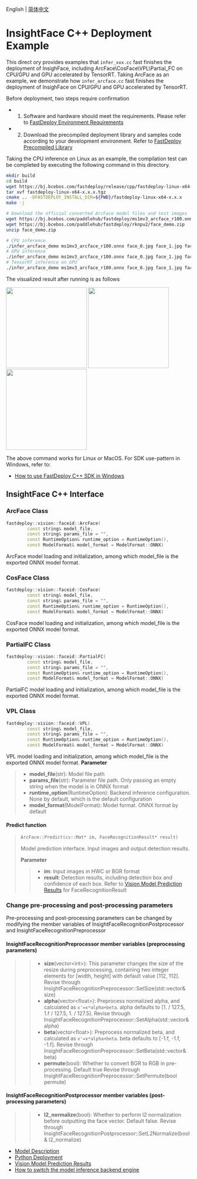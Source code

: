 English | [简体中文](README.md)
# InsightFace C++ Deployment Example
This direct ory provides examples that `infer_xxx.cc` fast finishes the deployment of InsighFace, including ArcFace\CosFace\VPL\Partial_FC on CPU/GPU and GPU accelerated by TensorRT. 
Taking ArcFace as an example, we demonstrate how `infer_arcface.cc` fast finishes the deployment of InsighFace on CPU/GPU and GPU accelerated by TensorRT. 

Before deployment, two steps require confirmation

- 1. Software and hardware should meet the requirements. Please refer to [FastDeploy Environment Requirements](../../../../../docs/cn/build_and_install/download_prebuilt_libraries.md)  
- 2. Download the precompiled deployment library and samples code according to your development environment. Refer to [FastDeploy Precompiled Library](../../../../../docs/cn/build_and_install/download_prebuilt_libraries.md)

Taking the CPU inference on Linux as an example, the compilation test can be completed by executing the following command in this directory.

```bash
mkdir build
cd build
wget https://bj.bcebos.com/fastdeploy/release/cpp/fastdeploy-linux-x64-x.x.x.tgz
tar xvf fastdeploy-linux-x64-x.x.x.tgz
cmake .. -DFASTDEPLOY_INSTALL_DIR=${PWD}/fastdeploy-linux-x64-x.x.x
make -j

# Download the official converted ArcFace model files and test images 
wget https://bj.bcebos.com/paddlehub/fastdeploy/ms1mv3_arcface_r100.onnx
wget https://bj.bcebos.com/paddlehub/fastdeploy/rknpu2/face_demo.zip
unzip face_demo.zip

# CPU inference
./infer_arcface_demo ms1mv3_arcface_r100.onnx face_0.jpg face_1.jpg face_2.jpg 0
# GPU inference
./infer_arcface_demo ms1mv3_arcface_r100.onnx face_0.jpg face_1.jpg face_2.jpg 1
# TensorRT inference on GPU
./infer_arcface_demo ms1mv3_arcface_r100.onnx face_0.jpg face_1.jpg face_2.jpg 2
```

The visualized result after running is as follows

<div width="700">
<img width="220" float="left" src="https://user-images.githubusercontent.com/67993288/184321537-860bf857-0101-4e92-a74c-48e8658d838c.JPG">
<img width="220" float="left" src="https://user-images.githubusercontent.com/67993288/184322004-a551e6e4-6f47-454e-95d6-f8ba2f47b516.JPG">
<img width="220" float="left" src="https://user-images.githubusercontent.com/67993288/184321622-d9a494c3-72f3-47f1-97c5-8a2372de491f.JPG">
</div>

The above command works for Linux or MacOS. For SDK use-pattern in Windows, refer to:
- [How to use FastDeploy C++ SDK in Windows](../../../../../docs/cn/faq/use_sdk_on_windows.md)

## InsightFace C++ Interface 

### ArcFace Class

```c++
fastdeploy::vision::faceid::ArcFace(
        const string& model_file,
        const string& params_file = "",
        const RuntimeOption& runtime_option = RuntimeOption(),
        const ModelFormat& model_format = ModelFormat::ONNX)
```

ArcFace model loading and initialization, among which model_file is the exported ONNX model format.

### CosFace Class

```c++
fastdeploy::vision::faceid::CosFace(
        const string& model_file,
        const string& params_file = "",
        const RuntimeOption& runtime_option = RuntimeOption(),
        const ModelFormat& model_format = ModelFormat::ONNX)
```

CosFace model loading and initialization, among which model_file is the exported ONNX model format.

### PartialFC Class

```c++
fastdeploy::vision::faceid::PartialFC(
        const string& model_file,
        const string& params_file = "",
        const RuntimeOption& runtime_option = RuntimeOption(),
        const ModelFormat& model_format = ModelFormat::ONNX)
```

PartialFC model loading and initialization, among which model_file is the exported ONNX model format.

### VPL Class

```c++
fastdeploy::vision::faceid::VPL(
        const string& model_file,
        const string& params_file = "",
        const RuntimeOption& runtime_option = RuntimeOption(),
        const ModelFormat& model_format = ModelFormat::ONNX)
```

VPL model loading and initialization, among which model_file is the exported ONNX model format.
**Parameter**

> * **model_file**(str): Model file path 
> * **params_file**(str): Parameter file path. Only passing an empty string when the model is in ONNX format
> * **runtime_option**(RuntimeOption): Backend inference configuration. None by default, which is the default configuration
> * **model_format**(ModelFormat): Model format. ONNX format by default

#### Predict function

> ```c++
> ArcFace::Predict(cv::Mat* im, FaceRecognitionResult* result)
> ```
>
> Model prediction interface. Input images and output detection results.
>
> **Parameter**
>
> > * **im**: Input images in HWC or BGR format
> > * **result**: Detection results, including detection box and confidence of each box. Refer to [Vision Model Prediction Results](../../../../../docs/api/vision_results/) for FaceRecognitionResult

### Change pre-processing and post-processing parameters 
Pre-processing and post-processing parameters can be changed by modifying the member variables of InsightFaceRecognitionPostprocessor and InsightFaceRecognitionPreprocessor

#### InsightFaceRecognitionPreprocessor member variables (preprocessing parameters)
> > * **size**(vector&lt;int&gt;): This parameter changes the size of the resize during preprocessing, containing two integer elements for [width, height] with default value [112, 112].
      Revise through InsightFaceRecognitionPreprocessor::SetSize(std::vector<int>& size)
> > * **alpha**(vector&lt;float&gt;): Preprocess normalized alpha, and calculated as `x'=x*alpha+beta`. alpha defaults to [1. / 127.5, 1.f / 127.5, 1. / 127.5].
      Revise through InsightFaceRecognitionPreprocessor::SetAlpha(std::vector<float>& alpha)
> > * **beta**(vector&lt;float&gt;): Preprocess normalized beta, and calculated as `x'=x*alpha+beta`. beta  defaults to [-1.f, -1.f, -1.f].
      Revise through InsightFaceRecognitionPreprocessor::SetBeta(std::vector<float>& beta)
> > * **permute**(bool): Whether to convert BGR to RGB in pre-processing. Default true
      Revise through InsightFaceRecognitionPreprocessor::SetPermute(bool permute)

#### InsightFaceRecognitionPostprocessor member variables (post-processing parameters)
> > * **l2_normalize**(bool): Whether to perform l2 normalization before outputting the face vector. Default false.
      Revise through InsightFaceRecognitionPostprocessor::SetL2Normalize(bool& l2_normalize)

- [Model Description](../../)
- [Python Deployment](../python)
- [Vision Model Prediction Results](../../../../../docs/api/vision_results/)
- [How to switch the model inference backend engine](../../../../../docs/cn/faq/how_to_change_backend.md)
